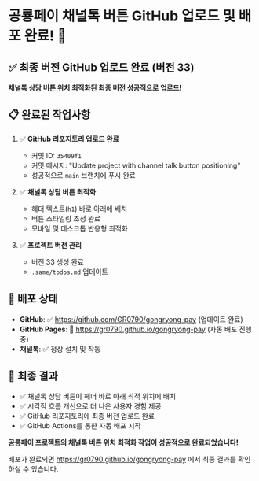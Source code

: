 # 공룡페이 채널톡 버튼 GitHub 업로드 및 배포 완료! 🎉

## ✅ 최종 버전 GitHub 업로드 완료 (버전 33)
**채널톡 상담 버튼 위치 최적화된 최종 버전 성공적으로 업로드!**

## 📋 완료된 작업사항
1. ✅ **GitHub 리포지토리 업로드 완료**
   - 커밋 ID: `35409f1`
   - 커밋 메시지: "Update project with channel talk button positioning"
   - 성공적으로 `main` 브랜치에 푸시 완료

2. ✅ **채널톡 상담 버튼 최적화**
   - 헤더 텍스트(`h1`) 바로 아래에 배치
   - 버튼 스타일링 조정 완료
   - 모바일 및 데스크톱 반응형 최적화

3. ✅ **프로젝트 버전 관리**
   - 버전 33 생성 완료
   - `.same/todos.md` 업데이트

## 🚀 배포 상태
- **GitHub**: ✅ https://github.com/GR0790/gongryong-pay (업데이트 완료)
- **GitHub Pages**: 🔄 https://gr0790.github.io/gongryong-pay (자동 배포 진행 중)
- **채널톡**: ✅ 정상 설치 및 작동

## 🎯 최종 결과
- ✅ 채널톡 상담 버튼이 헤더 바로 아래 최적 위치에 배치
- ✅ 시각적 흐름 개선으로 더 나은 사용자 경험 제공
- ✅ GitHub 리포지토리에 최종 버전 업로드 완료
- ✅ GitHub Actions를 통한 자동 배포 시작

**공룡페이 프로젝트의 채널톡 버튼 위치 최적화 작업이 성공적으로 완료되었습니다!**

배포가 완료되면 https://gr0790.github.io/gongryong-pay 에서 최종 결과를 확인하실 수 있습니다.
